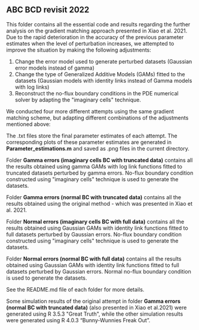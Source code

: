 ## ABC BCD revisit 2022 ##
This folder contains all the essential code and results regarding the further analysis on the gradient matching approach presented in Xiao et al. 2021. Due to the rapid deterioration in the accuracy of the previous parameter estimates when the level of perturbation increases, we attempted to improve the situation by making the following adjustments: 

1. Change the error model used to generate perturbed datasets (Gaussian error models instead of gamma) 
2. Change the type of Generalized Additive Models (GAMs) fitted to the datasets (Gaussian models with identity links instead of Gamma models with log links) 
3. Reconstruct the no-flux boundary conditions in the PDE numerical solver by adapting the "imaginary cells" technique.

We conducted four more different attempts using the same gradient matching scheme, but adapting different combinations of the adjustments mentioned above: 

The .txt files store the final parameter estimates of each attempt. The corresponding plots of these parameter estimates are generated in **Parameter_estimations.m** and saved as .png files in the current directory. 

Folder **Gamma errors (imaginary cells BC with truncated data)** contains all the results obtained using gamma GAMs with log link functions fitted to truncated datasets perturbed by gamma errors. No-flux boundary condition constructed using "imaginary cells" technique is used to generate the datasets.

Folder **Gamma errors (normal BC with truncated data)** contains all the results obtained using the original method - which was presented in Xiao et al. 2021.

Folder **Normal errors (imaginary cells BC with full data)** contains all the results obtained using Gaussian GAMs with identity link functions fitted to full datasets perturbed by Gaussian errors. No-flux boundary condition constructed using "imaginary cells" technique is used to generate the datasets.

Folder **Normal errors (normal BC with full data)** contains all the results obtained using Gaussian GAMs with identity link functions fitted to full datasets perturbed by Gaussian errors. Normal no-flux boundary condition is used to generate the datasets.

See the README.md file of each folder for more details.

Some simulation results of the original attempt in folder **Gamma errors (normal BC with truncated data)** (also presented in Xiao et al.2021) were generated using R 3.5.3 "Great Truth", while the other simulation results were generated using R 4.0.3 “Bunny-Wunnies Freak Out”.

